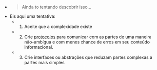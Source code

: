 ---
---

- > Ainda to tentando descobrir isso...
- Eis aqui uma tentativa:
	- 1) Aceite que a complexidade existe
	- 2) Crie [protocolos]([[protocolo]]) para comunicar com as partes de uma maneira não-ambígua e com menos chance de erros em seu conteúdo informacional.
	- 3) Crie interfaces ou abstrações que reduzam partes complexas a partes mais simples
